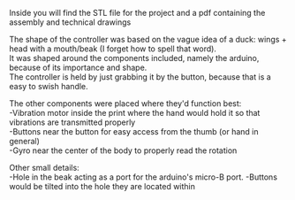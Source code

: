 Inside you will find the STL file for the project and a pdf containing the assembly and technical drawings

The shape of the controller was based on the vague idea of a duck: wings + head with a mouth/beak (I forget how to spell that word).  
It was shaped around the components included, namely the arduino, because of its importance and shape.  
The controller is held by just grabbing it by the button, because that is a easy to swish handle.

The other components were placed where they'd function best:  
-Vibration motor inside the print where the hand would hold it so that vibrations are transmitted properly  
-Buttons near the button for easy access from the thumb (or hand in general)  
-Gyro near the center of the body to properly read the rotation

Other small details:  
-Hole in the beak acting as a port for the arduino's micro-B port.
-Buttons would be tilted into the hole they are located within
